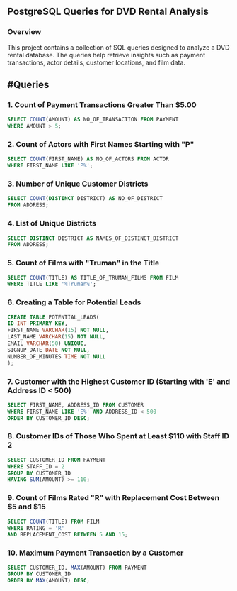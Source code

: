 ## PostgreSQL Queries for DVD Rental Analysis  

### Overview  
This project contains a collection of SQL queries designed to analyze a DVD rental database. The queries help retrieve insights such as payment transactions, actor details, customer locations, and film data.  

## #Queries  

### 1. Count of Payment Transactions Greater Than $5.00  
```sql
SELECT COUNT(AMOUNT) AS NO_OF_TRANSACTION FROM PAYMENT
WHERE AMOUNT > 5;
```

### 2. Count of Actors with First Names Starting with "P"  
```sql
SELECT COUNT(FIRST_NAME) AS NO_OF_ACTORS FROM ACTOR
WHERE FIRST_NAME LIKE 'P%';
```

### 3. Number of Unique Customer Districts  
```sql
SELECT COUNT(DISTINCT DISTRICT) AS NO_OF_DISTRICT
FROM ADDRESS;
```

### 4. List of Unique Districts  
```sql
SELECT DISTINCT DISTRICT AS NAMES_OF_DISTINCT_DISTRICT
FROM ADDRESS;
```

### 5. Count of Films with "Truman" in the Title  
```sql
SELECT COUNT(TITLE) AS TITLE_OF_TRUMAN_FILMS FROM FILM
WHERE TITLE LIKE '%Truman%';
```

### 6. Creating a Table for Potential Leads  
```sql
CREATE TABLE POTENTIAL_LEADS(
ID INT PRIMARY KEY,
FIRST_NAME VARCHAR(15) NOT NULL,
LAST_NAME VARCHAR(15) NOT NULL,
EMAIL VARCHAR(50) UNIQUE,
SIGNUP_DATE DATE NOT NULL,
NUMBER_OF_MINUTES TIME NOT NULL
);
```

### 7. Customer with the Highest Customer ID (Starting with 'E' and Address ID < 500)  
```sql
SELECT FIRST_NAME, ADDRESS_ID FROM CUSTOMER
WHERE FIRST_NAME LIKE 'E%' AND ADDRESS_ID < 500
ORDER BY CUSTOMER_ID DESC;
```

### 8. Customer IDs of Those Who Spent at Least $110 with Staff ID 2  
```sql
SELECT CUSTOMER_ID FROM PAYMENT
WHERE STAFF_ID = 2
GROUP BY CUSTOMER_ID
HAVING SUM(AMOUNT) >= 110;
```

### 9. Count of Films Rated "R" with Replacement Cost Between $5 and $15  
```sql
SELECT COUNT(TITLE) FROM FILM
WHERE RATING = 'R'
AND REPLACEMENT_COST BETWEEN 5 AND 15;
```

### 10. Maximum Payment Transaction by a Customer  
```sql
SELECT CUSTOMER_ID, MAX(AMOUNT) FROM PAYMENT
GROUP BY CUSTOMER_ID
ORDER BY MAX(AMOUNT) DESC;
```
